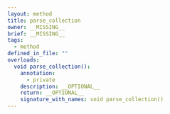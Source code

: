 ```yaml
---
layout: method
title: parse_collection
owner: __MISSING__
brief: __MISSING__
tags:
  - method
defined_in_file: ""
overloads:
  void parse_collection():
    annotation:
      - private
    description: __OPTIONAL__
    return: __OPTIONAL__
    signature_with_names: void parse_collection()
---
```

